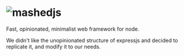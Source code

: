 # ![mashedjs](https://i.imgur.com/FpM9SYw.png "mashedjs")

Fast, opinionated, minimalist web framework for node.

We didn't like the unopinionated structure of expressjs and decided to replicate it, and modify it to our needs.

